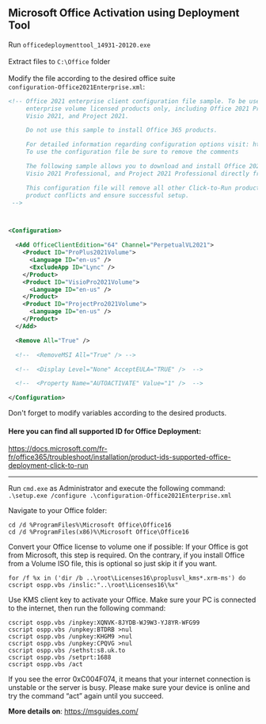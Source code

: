## Microsoft Office Activation using Deployment Tool
Run `officedeploymenttool_14931-20120.exe`<br><br>
Extract files to `C:\Office` folder<br><br>
Modify the file according to the desired office suite<br>
`configuration-Office2021Enterprise.xml`:
```xml
<!-- Office 2021 enterprise client configuration file sample. To be used for Office 2021 
     enterprise volume licensed products only, including Office 2021 Professional Plus,
     Visio 2021, and Project 2021.

     Do not use this sample to install Office 365 products.

     For detailed information regarding configuration options visit: http://aka.ms/ODT. 
     To use the configuration file be sure to remove the comments

     The following sample allows you to download and install Office 2021 Professional Plus,
     Visio 2021 Professional, and Project 2021 Professional directly from the Office CDN.

     This configuration file will remove all other Click-to-Run products in order to avoid
     product conflicts and ensure successful setup.
 -->



<Configuration>

  <Add OfficeClientEdition="64" Channel="PerpetualVL2021">
    <Product ID="ProPlus2021Volume">
      <Language ID="en-us" />
      <ExcludeApp ID="Lync" />
    </Product>
    <Product ID="VisioPro2021Volume">
      <Language ID="en-us" />
    </Product>
    <Product ID="ProjectPro2021Volume">
      <Language ID="en-us" />
    </Product>
  </Add>

  <Remove All="True" />

  <!--  <RemoveMSI All="True" /> -->

  <!--  <Display Level="None" AcceptEULA="TRUE" />  -->

  <!--  <Property Name="AUTOACTIVATE" Value="1" />  -->

</Configuration>

```
Don't forget to modify <Product ID="ProPlus2021Volume"> variables according to the desired products.<br>
#### Here you can find all supported ID for Office Deployment:<br>
https://docs.microsoft.com/fr-fr/office365/troubleshoot/installation/product-ids-supported-office-deployment-click-to-run

<hr>
  
Run `cmd.exe` as Administrator and execute the following command:<br>
`.\setup.exe /configure .\configuration-Office2021Enterprise.xml`
<br>
  
Navigate to your Office folder:
```
cd /d %ProgramFiles%\Microsoft Office\Office16
cd /d %ProgramFiles(x86)%\Microsoft Office\Office16
```

Convert your Office license to volume one if possible:
If your Office is got from Microsoft, this step is required. On the contrary, if you install Office from a Volume ISO file, this is optional so just skip it if you want.
```
for /f %x in ('dir /b ..\root\Licenses16\proplusvl_kms*.xrm-ms') do cscript ospp.vbs /inslic:"..\root\Licenses16\%x"
```

Use KMS client key to activate your Office.
Make sure your PC is connected to the internet, then run the following command:
```
cscript ospp.vbs /inpkey:XQNVK-8JYDB-WJ9W3-YJ8YR-WFG99
cscript ospp.vbs /unpkey:BTDRB >nul
cscript ospp.vbs /unpkey:KHGM9 >nul
cscript ospp.vbs /unpkey:CPQVG >nul
cscript ospp.vbs /sethst:s8.uk.to
cscript ospp.vbs /setprt:1688
cscript ospp.vbs /act
```

If you see the error 0xC004F074, it means that your internet connection is unstable or the server is busy. Please make sure your device is online and try the command “act” again until you succeed.

**More details on**: https://msguides.com/
